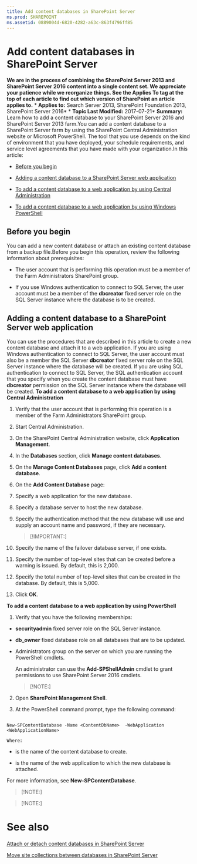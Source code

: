 ```yaml
---
title: Add content databases in SharePoint Server
ms.prod: SHAREPOINT
ms.assetid: 0889004d-6820-4282-a63c-863f4796ff85
---
```



# Add content databases in SharePoint Server
 **We are in the process of combining the SharePoint Server 2013 and SharePoint Server 2016 content into a single content set. We appreciate your patience while we reorganize things. See the Applies To tag at the top of each article to find out which version of SharePoint an article applies to.** * **Applies to:** Search Server 2013, SharePoint Foundation 2013, SharePoint Server 2016*  * **Topic Last Modified:** 2017-07-21* **Summary:** Learn how to add a content database to your SharePoint Server 2016 and SharePoint Server 2013 farm.You can add a content database to a SharePoint Server farm by using the SharePoint Central Administration website or Microsoft PowerShell. The tool that you use depends on the kind of environment that you have deployed, your schedule requirements, and service level agreements that you have made with your organization.In this article:
-  [Before you begin](#begin)
    
  
-  [Adding a content database to a SharePoint Server web application](#proc1)
    
  -  [To add a content database to a web application by using Central Administration](#CA)
    
  
  -  [To add a content database to a web application by using Windows PowerShell](#PS)
    
  

## Before you begin
<a name="begin"> </a>

You can add a new content database or attach an existing content database from a backup file.Before you begin this operation, review the following information about prerequisites:
- The user account that is performing this operation must be a member of the Farm Administrators SharePoint group.
    
  
- If you use Windows authentication to connect to SQL Server, the user account must be a member of the **dbcreator** fixed server role on the SQL Server instance where the database is to be created.
    
  

## Adding a content database to a SharePoint Server web application
<a name="proc1"> </a>

You can use the procedures that are described in this article to create a new content database and attach it to a web application. If you are using Windows authentication to connect to SQL Server, the user account must also be a member the SQL Server **dbcreator** fixed server role on the SQL Server instance where the database will be created. If you are using SQL authentication to connect to SQL Server, the SQL authentication account that you specify when you create the content database must have **dbcreator** permission on the SQL Server instance where the database will be created. **To add a content database to a web application by using Central Administration**
1. Verify that the user account that is performing this operation is a member of the Farm Administrators SharePoint group.
    
  
2. Start Central Administration.
    
  
3. On the SharePoint Central Administration website, click **Application Management**.
    
  
4. In the **Databases** section, click **Manage content databases**.
    
  
5. On the **Manage Content Databases** page, click **Add a content database**.
    
  
6. On the **Add Content Database** page:
    
1. Specify a web application for the new database.
    
  
2. Specify a database server to host the new database.
    
  
3. Specify the authentication method that the new database will use and supply an account name and password, if they are necessary.
    
    
    
    > [!IMPORTANT:]
      
4. Specify the name of the failover database server, if one exists.
    
  
5. Specify the number of top-level sites that can be created before a warning is issued. By default, this is 2,000.
    
  
6. Specify the total number of top-level sites that can be created in the database. By default, this is 5,000.
    
    
    
  
7. Click **OK**.
    
  
 **To add a content database to a web application by using PowerShell**
1. Verify that you have the following memberships:
    
  - **securityadmin** fixed server role on the SQL Server instance.
    
  
  - **db_owner** fixed database role on all databases that are to be updated.
    
  
  - Administrators group on the server on which you are running the PowerShell cmdlets.
    
  

    An administrator can use the **Add-SPShellAdmin** cmdlet to grant permissions to use SharePoint Server 2016 cmdlets.
    
    > [!NOTE:]
      
2. Open **SharePoint Management Shell**.
    
  
3. At the PowerShell command prompt, type the following command:
    
  ```
  
New-SPContentDatabase -Name <ContentDbName>  -WebApplication <WebApplicationName>
  ```


    
    
    Where:
    
  -  *<ContentDbName>*  is the name of the content database to create.
    
  
  -  *<WebApplicationName>*  is the name of the web application to which the new database is attached.
    
  
For more information, see **New-SPContentDatabase**.
> [!NOTE:]

  
    
    


> [!NOTE:]

  
    
    


# See also

#### 

 [Attach or detach content databases in SharePoint Server](html/attach-or-detach-content-databases-in-sharepoint-server.md)
  
    
    
 [Move site collections between databases in SharePoint Server](html/move-site-collections-between-databases-in-sharepoint-server.md)
  
    
    

  
    
    

